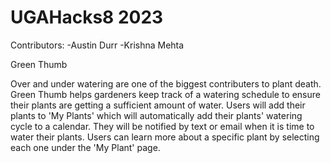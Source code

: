# UGAHacks8 2023

Contributors:
-Austin Durr
-Krishna Mehta

Green Thumb

Over and under watering are one of the biggest contributers to plant death. Green Thumb helps gardeners keep track of a watering schedule to ensure their plants are getting a sufficient amount of water. Users will add their plants to 'My Plants' which will automatically add their plants' watering cycle to a calendar. They will be notified by text or email when it is time to water their plants. Users can learn more about a specific plant by selecting each one under the 'My Plant' page.  
